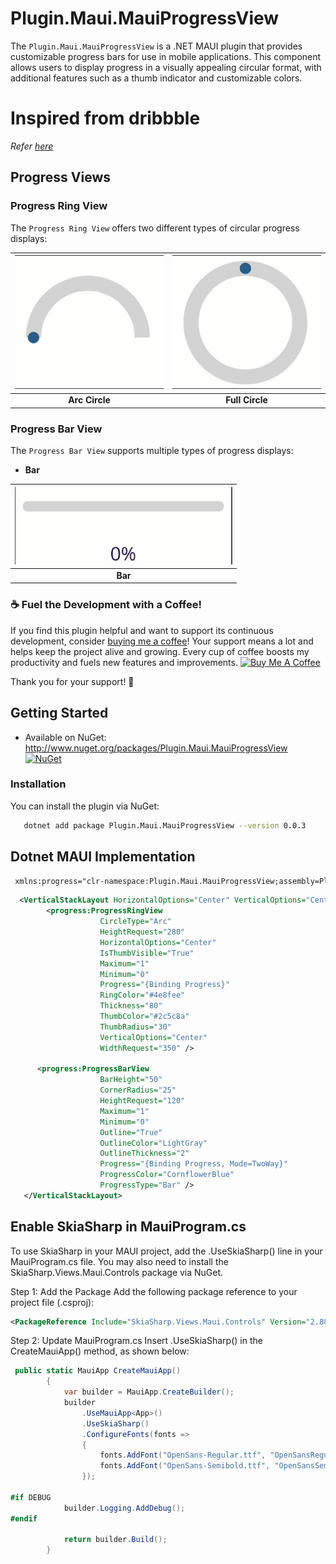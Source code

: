 ﻿# Plugin.Maui.MauiProgressView

The `Plugin.Maui.MauiProgressView` is a .NET MAUI plugin that provides customizable progress bars for use in mobile applications. This component allows users to display progress in a visually appealing circular format, with additional features such as a thumb indicator and customizable colors.

# Inspired from dribbble 
_Refer [here](https://dribbble.com/shots/19500244-Attendance-App?utm_source=Clipboard_Shot&utm_campaign=agungmahendra15&utm_content=Attendance%20App&utm_medium=Social_Share&utm_source=Clipboard_Shot&utm_campaign=agungmahendra15&utm_content=Attendance%20App&utm_medium=Social_Share)_

## Progress Views

### Progress Ring View

The `Progress Ring View` offers two different types of circular progress displays:

| ![ArcCircle](https://raw.githubusercontent.com/samirgcofficial/Plugin.Maui.ProgressView/main/Images/ProgressRingViewArc.gif) | ![FullCircle](https://raw.githubusercontent.com/samirgcofficial/Plugin.Maui.ProgressView/main/Images/ProgressRingViewFullCircle.gif) |
|:--:|:--:|
| **Arc Circle** | **Full Circle** |

### Progress Bar View

The `Progress Bar View` supports multiple types of progress displays:

- **Bar**  

|![Bar](https://raw.githubusercontent.com/samirgcofficial/Plugin.Maui.ProgressView/main/Images/Progressbarviewbar.gif)|
|:--:|
|**Bar** |


### ☕️ Fuel the Development with a Coffee!

If you find this plugin helpful and want to support its continuous development, consider [buying me a coffee](https://www.buymeacoffee.com/samirgc)! Your support means a lot and helps keep the project alive and growing. Every cup of coffee boosts my productivity and fuels new features and improvements. <a href="https://www.buymeacoffee.com/samirgc" target="_blank"><img src="https://cdn.buymeacoffee.com/buttons/v2/default-yellow.png" alt="Buy Me A Coffee" style="height: 60px !important;width: 217px !important;" ></a>

Thank you for your support! 🙌


## Getting Started

* Available on NuGet: <http://www.nuget.org/packages/Plugin.Maui.MauiProgressView> [![NuGet](https://img.shields.io/nuget/v/Plugin.Maui.MauiProgressView.svg?label=NuGet)](https://www.nuget.org/packages/Plugin.Maui.MauiProgressView/)


### Installation

You can install the plugin via NuGet:

```sh
   dotnet add package Plugin.Maui.MauiProgressView --version 0.0.3 
```


## Dotnet MAUI Implementation 
```xml
 xmlns:progress="clr-namespace:Plugin.Maui.MauiProgressView;assembly=Plugin.Maui.MauiProgressView"
 ```

```xml
  <VerticalStackLayout HorizontalOptions="Center" VerticalOptions="Center">
        <progress:ProgressRingView
                    CircleType="Arc"
                    HeightRequest="280"
                    HorizontalOptions="Center"
                    IsThumbVisible="True"
                    Maximum="1"
                    Minimum="0"
                    Progress="{Binding Progress}"
                    RingColor="#4e8fee"
                    Thickness="80"
                    ThumbColor="#2c5c8a"
                    ThumbRadius="30"
                    VerticalOptions="Center"
                    WidthRequest="350" />
    
      <progress:ProgressBarView
                    BarHeight="50"
                    CornerRadius="25"
                    HeightRequest="120"
                    Maximum="1"
                    Minimum="0"
                    Outline="True"
                    OutlineColor="LightGray"
                    OutlineThickness="2"
                    Progress="{Binding Progress, Mode=TwoWay}"
                    ProgressColor="CornflowerBlue"
                    ProgressType="Bar" />
   </VerticalStackLayout>
```

## Enable SkiaSharp in MauiProgram.cs
To use SkiaSharp in your MAUI project, add the .UseSkiaSharp() line in your MauiProgram.cs file. You may also need to install the SkiaSharp.Views.Maui.Controls package via NuGet.

Step 1: Add the Package
Add the following package reference to your project file (.csproj):

```xml
<PackageReference Include="SkiaSharp.Views.Maui.Controls" Version="2.88.8" />
```
Step 2: Update MauiProgram.cs
Insert .UseSkiaSharp() in the CreateMauiApp() method, as shown below:

```csharp 
 public static MauiApp CreateMauiApp()
        {
            var builder = MauiApp.CreateBuilder();
            builder
                .UseMauiApp<App>()
                .UseSkiaSharp()
                .ConfigureFonts(fonts =>
                {
                    fonts.AddFont("OpenSans-Regular.ttf", "OpenSansRegular");
                    fonts.AddFont("OpenSans-Semibold.ttf", "OpenSansSemibold");
                });

#if DEBUG
    		builder.Logging.AddDebug();
#endif

            return builder.Build();
        }


```



